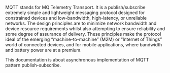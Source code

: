 MQTT stands for MQ Telemetry Transport. It is a publish/subscribe extremely simple and lightweight messaging protocol
designed for constrained devices and low-bandwidth, high-latency, or unreliable networks. The design principles are to
minimize network bandwidth and device resource requirements whilst also attempting to ensure reliability and some degree
of assurance of delivery. These principles make the protocol ideal of the emerging “machine-to-machine” (M2M)
or “Internet of Things” world of connected devices, and for mobile applications, where bandwidth and battery power are at a premium.

This documentation is about asynchronous implementation of MQTT pattern publish-subscribe.